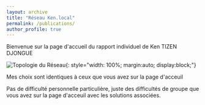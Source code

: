 ```yaml
---
layout: archive
title: "Réseau Ken.local"
permalink: /publications/
author_profile: true
---
```


Bienvenue sur la page d'accueil du rapport individuel de Ken TIZEN DJONGUE

![Topologie du Réseau](https://kentizen17.github.io/pwd-kenn.github.io/images/Ken.png){: style="width: 100%; margin:auto; display:block;"}


Mes choix sont identiques à ceux que vous avez sur la page d'acceuil

Pas de difficulté personnelle particulière, juste des difficultés de groupe que vous avez sur la page d'acceuil avec les solutions associées.